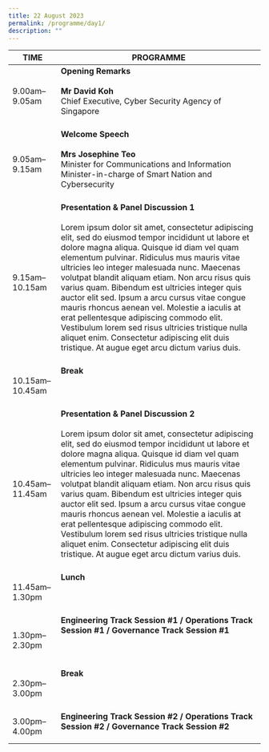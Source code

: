 ```yaml
---
title: 22 August 2023
permalink: /programme/day1/
description: ""
---
```

| **TIME**              | **PROGRAMME**                                                                                                                                                                         |
|-------------------|-----------------------------------------------------------------------------------------------------------------------------------------------------------------------------------|
| 9.00am–9.05am   | **Opening Remarks**   <br><br>**Mr David Koh** <br>Chief Executive, Cyber Security Agency of Singapore<br><br> |
| 9.05am–9.15am   | **Welcome Speech**  <br><br>**Mrs Josephine Teo** <br>Minister for Communications and Information<br>Minister-in-charge of Smart Nation and Cybersecurity<br><br>                                                             |
| 9.15am–10.15am  | **Presentation &amp; Panel Discussion 1**  <br><br>Lorem ipsum dolor sit amet, consectetur adipiscing elit, sed do eiusmod tempor incididunt ut labore et dolore magna aliqua. Quisque id diam vel quam elementum pulvinar. Ridiculus mus mauris vitae ultricies leo integer malesuada nunc. Maecenas volutpat blandit aliquam etiam. Non arcu risus quis varius quam. Bibendum est ultricies integer quis auctor elit sed. Ipsum a arcu cursus vitae congue mauris rhoncus aenean vel. Molestie a iaculis at erat pellentesque adipiscing commodo elit. Vestibulum lorem sed risus ultricies tristique nulla aliquet enim. Consectetur adipiscing elit duis tristique. At augue eget arcu dictum varius duis.<br><br>                                                                                                                                           |
| 10.15am–10.45am | **Break**<br><br> <br><br>                                                                                                                                                                        |
| 10.45am–11.45am | **Presentation &amp; Panel Discussion 2**   <br><br>Lorem ipsum dolor sit amet, consectetur adipiscing elit, sed do eiusmod tempor incididunt ut labore et dolore magna aliqua. Quisque id diam vel quam elementum pulvinar. Ridiculus mus mauris vitae ultricies leo integer malesuada nunc. Maecenas volutpat blandit aliquam etiam. Non arcu risus quis varius quam. Bibendum est ultricies integer quis auctor elit sed. Ipsum a arcu cursus vitae congue mauris rhoncus aenean vel. Molestie a iaculis at erat pellentesque adipiscing commodo elit. Vestibulum lorem sed risus ultricies tristique nulla aliquet enim. Consectetur adipiscing elit duis tristique. At augue eget arcu dictum varius duis.<br><br>                                                                                                                                          |
| 11.45am–1.30pm  | **Lunch** <br><br><br>  <br>                                                                                                                                                                      |
| 1.30pm–2.30pm   | **Engineering Track Session #1 / Operations Track Session #1 / Governance Track Session #1**<br><br><br><br>                                                                 |
| 2.30pm–3.00pm   | **Break**  <br><br><br><br>                                                                                                                                                                       |
| 3.00pm–4.00pm   | **Engineering Track Session #2 / Operations Track Session #2 / Governance Track Session #2**<br><br>                                          |